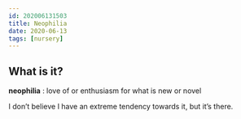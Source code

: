 ```yaml
---
id: 202006131503
title: Neophilia
date: 2020-06-13
tags: [nursery]
---
```


## What is it?

**neophilia**
:  love of or enthusiasm for what is new or novel

I don’t believe I have an extreme tendency towards it, but it’s there.

